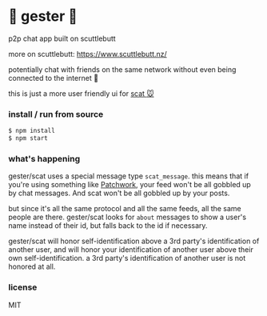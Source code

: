# :hamster: gester :hamster:
p2p chat app built on scuttlebutt

more on scuttlebutt: https://www.scuttlebutt.nz/

potentially chat with friends on the same network without even being connected to the internet :raised_hands:

this is just a more user friendly ui for [scat :mouse:](https://github.com/stripedpajamas/scat)


### install / run from source
```bash
$ npm install
$ npm start
```

### what's happening
gester/scat uses a special message type `scat_message`. this means that if you're using something like [Patchwork](https://github.com/ssbc/patchwork), your feed won't be all gobbled up by chat messages. And scat won't be all gobbled up by your posts. 

but since it's all the same protocol and all the same feeds, all the same people are there. gester/scat looks for `about` messages to show a user's name instead of their id, but falls back to the id if necessary.

gester/scat will honor self-identification above a 3rd party's identification of another user, and will honor your identification of another user above their own self-identification. a 3rd party's identification of another user is not honored at all.

### license
MIT
